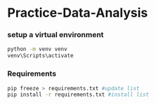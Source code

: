 # Practice-Data-Analysis

### setup a virtual environment
```bash
python -m venv venv 
venv\Scripts\activate  
```
### Requirements
```bash
pip freeze > requirements.txt #update list
pip install -r requirements.txt #install list
```
